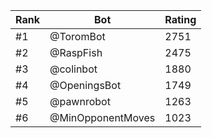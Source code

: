 Rank|Bot|Rating
---|---|---
#1|@ToromBot|2751
#2|@RaspFish|2475
#3|@colinbot|1880
#4|@OpeningsBot|1749
#5|@pawnrobot|1263
#6|@MinOpponentMoves|1023
